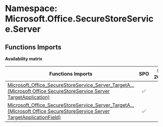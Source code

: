 # Namespace: Microsoft.Office.SecureStoreService.Server

## Functions Imports

**Availability matrix**

Functions Imports | SPO | SP 2019 | SP 2016 | SP 2013
----------|:---:|:-------:|:-------:|:-------
[<span title="Microsoft_Office_SecureStoreService_Server_TargetApplication">Microsoft_Office_SecureStoreService_Server_TargetA...</span> (Microsoft Office SecureStoreService Server TargetApplication)](./Functions/Microsoft_Office_SecureStoreService_Server_TargetApplication.md) | ✅ | ❌ | ❌ | ❌
[<span title="Microsoft_Office_SecureStoreService_Server_TargetApplicationField">Microsoft_Office_SecureStoreService_Server_TargetA...</span> (Microsoft Office SecureStoreService Server TargetApplicationField)](./Functions/Microsoft_Office_SecureStoreService_Server_TargetApplicationField.md) | ✅ | ❌ | ❌ | ❌
